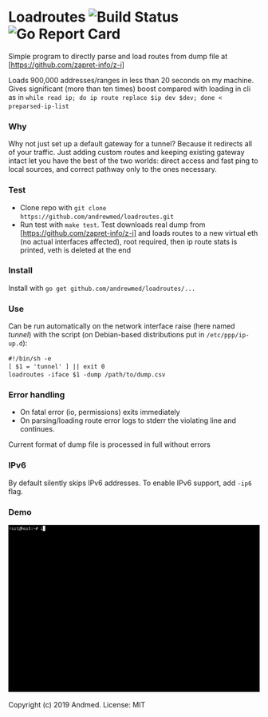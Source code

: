 # Loadroutes ![Build Status](https://travis-ci.com/andrewmed/loadroutes.svg?branch=master)![Go Report Card](https://goreportcard.com/badge/github.com/andrewmed/loadroutes)

Simple program to directly parse and load routes from dump file at [https://github.com/zapret-info/z-i]

Loads 900,000 addresses/ranges in less than 20 seconds on my machine. Gives significant (more than ten times) boost compared with loading in cli as in `while read ip; do ip route replace $ip dev $dev; done < preparsed-ip-list`

### Why
Why not just set up a default gateway for a tunnel? Because it redirects all of your traffic. Just adding custom routes and keeping existing gateway intact let you have the best of the two worlds: direct access and fast ping to local sources, and correct pathway only to the ones necessary. 

### Test
- Clone repo with `git clone https://github.com/andrewmed/loadroutes.git`
- Run test with `make test`. Test downloads real dump from  [https://github.com/zapret-info/z-i] and loads routes to a new virtual eth (no actual interfaces affected), root required, then ip route stats is printed, veth is deleted at the end

### Install
Install with `go get github.com/andrewmed/loadroutes/...`

### Use
Can be run automatically on the network interface raise (here named _tunnel_) with the script (on Debian-based distributions put in `/etc/ppp/ip-up.d`):
```
#!/bin/sh -e
[ $1 = 'tunnel' ] || exit 0
loadroutes -iface $1 -dump /path/to/dump.csv
```
### Error handling
- On fatal error (io, permissions) exits immediately
- On parsing/loading route error logs to stderr the violating line and continues.

Current format of dump file is processed in full without errors

### IPv6
By default silently skips IPv6 addresses. To enable IPv6 support, add `-ip6` flag.

### Demo
![](demo.gif)

Copyright (c) 2019 Andmed. License: MIT

